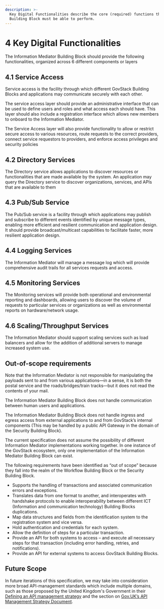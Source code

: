 ```yaml
---
description: >-
  Key Digital Functionalities describe the core (required) functions that this
  Building Block must be able to perform.
---
```


# 4 Key Digital Functionalities

The Information Mediator Building Block should provide the following functionalities, organized across 6 different components or layers

## 4.1 Service Access

Service access is the facility through which different GovStack Building Blocks and applications may communicate securely with each other.

The service access layer should provide an administrative interface that can be used to define users and roles and what access each should have. This layer should also include a registration interface which allows new members to onboard to the Information Mediator.

The Service Access layer will also provide functionality to allow or restrict secure access to various resources, route requests to the correct providers, connect service requestors to providers, and enforce access privileges and security policies

## 4.2 Directory Services

The Directory service allows applications to discover resources or functionalities that are made available by the system. An application may query the Directory service to discover organizations, services, and APIs that are available to them

## 4.3 Pub/Sub Service

The Pub/Sub service is a facility through which applications may publish and subscribe to different events identified by unique message types, enabling more efficient and resilient communication and application design. It should provide broadcast/multicast capabilities to facilitate faster, more resilient application design.&#x20;

## 4.4 Logging Services

The Information Mediator will manage a message log which will provide comprehensive audit trails for all services requests and access.

## 4.5 Monitoring Services

The Monitoring services will provide both operational and environmental reporting and dashboards, allowing users to discover the volume of requests to particular services or organizations as well as environmental reports on hardware/network usage.

## 4.6 Scaling/Throughput Services

The Information Mediator should support scaling services such as load balancers and allow for the addition of additional servers to manage increased system use.

## Out-of-scope requirements

Note that the Information Mediator is not responsible for manipulating the payloads sent to and from various applications—in a sense, it is both the postal service and the roads/bridges/train tracks—but it does not read the contents of your mail.

The Information Mediator Building Block does not handle communication between human users and applications.

The Information Mediator Building Block does not handle ingress and egress access from external applications to and from GovStack’s internal components (This may be handled by a public API Gateway in the domain of the Security Building Block).

The current specification does not assume the possibility of different Information Mediator implementations working together. In one instance of the GovStack ecosystem, only one implementation of the Information Mediator Building Block can exist.

The following requirements have been identified as “out of scope” because they fall into the realm of the Workflow Building Block or the Security Building Block.

* Supports the handling of transactions and associated communication errors and exceptions.
* Translates data from one format to another, and interoperates with handshake protocols to enable interoperability between diﬀerent ICT (Information and communication technology) Building Blocks duplications.
* Map data structures and fields from the identification system to the registration system and vice versa.
* Hold authentication and credentials for each system.
* Allow the definition of steps for a particular transaction.
* Provide an API for both systems to access – and execute all necessary steps for that transaction (including error handling, retries, and notifications).
* Provide an API for external systems to access GovStack Building Blocks.

## Future Scope

In future iterations of this specification, we may take into consideration more broad API-management standards which include multiple domains, such as those proposed by the United Kingdom's Government in their [Defining an API management strategy](https://www.gov.uk/guidance/defining-an-api-management-strategy) and the section on [Gov.UK’s API Management Strategy Document](4-key-digital-functionalities.md#4.3.3.2-gov.uks-api-management-strategy-document).
